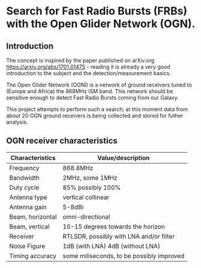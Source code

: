 # Search for Fast Radio Bursts (FRBs) with the Open Glider Network (OGN).

## Introduction
The concept is inspired by the paper published on arXiv.org https://arxiv.org/abs/1701.01475 - reading it is already a very good introduction to the subject and the detection/measurement basics.

The Open Glider Network (OGN0 is a network of ground receivers tuned to (Europe and Africa) the 868MHz ISM band.
This network should be sensitive enough to detect Fast Radio Bursts coming from our Galaxy.

This project attempts to perform such a search; at this moment data from about 20 OGN ground receivers is being collected and stored for futher analysis.

## OGN receiver characteristics

| Characteristics | Value/description |
|-----|-----|
| Frequency | 868.8MHz |
| Bandwidth | 2MHz, some 1MHz |
| Duty cycle | 85% possibly 100% |
| Antenna type | vertical collinear |
| Antenna gain | 5-8dBi |
| Beam, horizontal | omni-directional |
| Beam, vertical | 10-15 degrees towards the horizon |
| Receiver | RTLSDR, possibly with LNA and/or filter |
| Noise Figure | 1dB (with LNA) 4dB (without LNA) |
| Timing accuracy | some miliseconds, to be possibly improved |

